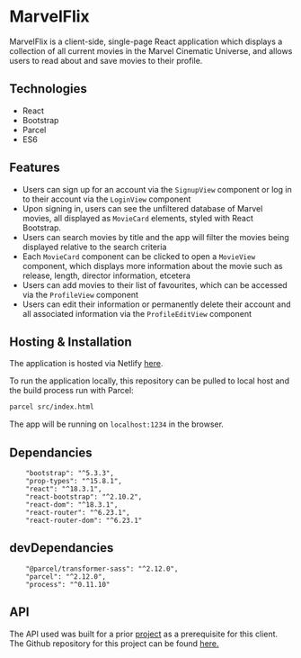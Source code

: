 # MarvelFlix

MarvelFlix is a client-side, single-page React application which displays a collection of all current movies in the Marvel Cinematic Universe, and allows users to read about and save movies to their profile.

## Technologies
- React
- Bootstrap
- Parcel
- ES6

## Features
- Users can sign up for an account via the `SignupView` component or log in to their account via the `LoginView` component
- Upon signing in, users can see the unfiltered database of Marvel movies, all displayed as `MovieCard` elements, styled with React Bootstrap. 
- Users can search movies by title and the app will filter the movies being displayed relative to the search criteria
- Each `MovieCard` component can be clicked to open a `MovieView` component, which displays more information about the movie such as release, length, director information, etcetera
- Users can add movies to their list of favourites, which can be accessed via the `ProfileView` component
- Users can edit their information or permanently delete their account and all associated information via the `ProfileEditView` component

## Hosting & Installation 
The application is hosted via Netlify [here](https://marvelflixdb.netlify.app/).

To run the application locally, this repository can be pulled to local host and the build process run with Parcel:

```bash
parcel src/index.html
```
The app will be running on `localhost:1234` in the browser.

## Dependancies
```
    "bootstrap": "^5.3.3",
    "prop-types": "^15.8.1",
    "react": "^18.3.1",
    "react-bootstrap": "^2.10.2",
    "react-dom": "^18.3.1",
    "react-router": "^6.23.1",
    "react-router-dom": "^6.23.1"
```
## devDependancies
```
    "@parcel/transformer-sass": "^2.12.0",
    "parcel": "^2.12.0",
    "process": "^0.11.10"
```



## API

The API used was built for a prior [project](https://movie-api-v2dh.onrender.com) as a prerequisite for this client. The Github repository for this project can be found [here.](https://github.com/berteeny/Movie_API)
